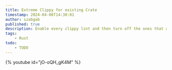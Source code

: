 ```yaml
---
title: Extreme Clippy for existing Crate
timestamp: 2024-04-06T14:30:01
author: szabgab
published: true
description: Enable every clippy lint and then turn off the ones that are violated.
tags:
    - Rust
todo:
    - TODO
---
```


{% youtube id="jO-oQH_gK4M" %}

